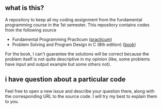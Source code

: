## what is this?

A repository to keep all my coding assignment from
the fundamental programming course in the 1st semester.
This repository contains codes from the following source

- Fundamental Programming Practicum ([practicum](https://github.com/ghifarit53/varsity-codes/tree/main/practicum))
- Problem Solving and Program Design in C (8th edition) ([book](https://github.com/ghifarit53/varsity-codes/tree/main/book))

For the book, I can't guarantee the solutions will be correct because the problem
itself is not quite descriptive in my opinion (like, some problems have
input and output example but some others not).

## i have question about a particular code

Feel free to open a new issue and describe your question there, along with
the corresponding URL to the source code. I will try my best to explain them to you.
